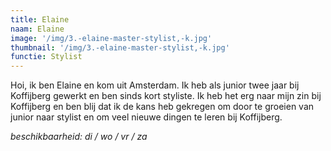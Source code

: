 ```yaml
---
title: Elaine
naam: Elaine
image: '/img/3.-elaine-master-stylist,-k.jpg'
thumbnail: '/img/3.-elaine-master-stylist,-k.jpg'
functie: Stylist
---
```


Hoi, ik ben Elaine en kom uit Amsterdam. Ik heb als junior twee jaar bij Koffijberg gewerkt en ben sinds kort styliste. Ik heb het erg naar mijn zin bij Koffijberg en ben blij dat ik de kans heb gekregen om door te groeien van junior naar stylist en om veel nieuwe dingen te leren bij Koffijberg.

*beschikbaarheid: di / wo / vr / za*